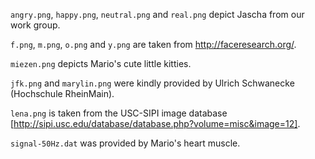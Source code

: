 `angry.png`, `happy.png`, `neutral.png` and `real.png` depict Jascha from our work group.

`f.png`, `m.png`, `o.png` and `y.png` are taken from http://faceresearch.org/.

`miezen.png` depicts Mario's cute little kitties.

`jfk.png` and `marylin.png` were kindly provided by Ulrich Schwanecke (Hochschule RheinMain).

`lena.png` is taken from the USC-SIPI image database [http://sipi.usc.edu/database/database.php?volume=misc&image=12].

`signal-50Hz.dat` was provided by Mario's heart muscle.

